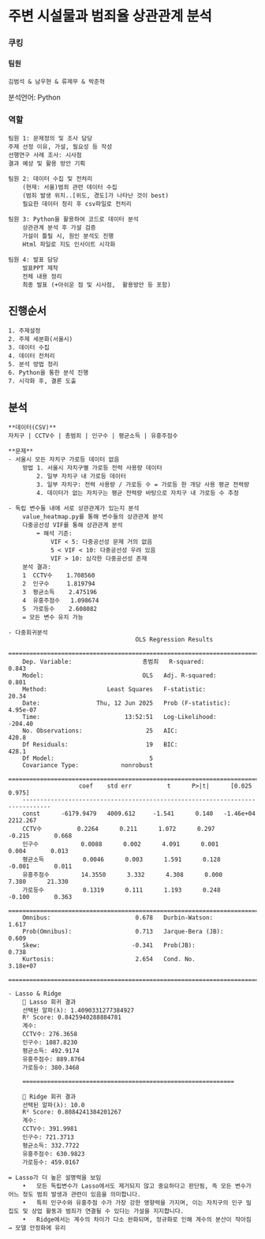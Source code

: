 # 주변 시설물과 범죄율 상관관계 분석

### 쿠킹
#### 팀원
    김범석 & 남우현 & 류제무 & 박준혁
분석언어: Python

### 역할
    팀원 1: 문제정의 및 조사 담당
	주제 선정 이유, 가설, 필요성 등 작성
	선행연구 사례 조사: 시사점 
	결과 예상 및 활용 방안 기획

    팀원 2: 데이터 수집 및 전처리
        (현재: 서울)범죄 관련 데이터 수집
        (범죄 발생 위치..[위도, 경도]가 나타난 것이 best)
        필요한 데이터 정리 후 csv파일로 전처리

    팀원 3: Python을 활용하여 코드로 데이터 분석
        상관관계 분석 후 가설 검증
        가설이 틀릴 시, 원인 분석도 진행
        Html 파일로 지도 인사이트 시각화
        
    팀원 4: 발표 담당
        발표PPT 제작 
        전체 내용 정리 
        최종 발표 (+아쉬운 점 및 시사점,  활용방안 등 포함) 
        
## 진행순서
    1. 주제설정
    2. 주제 세분화(서울시)
    3. 데이터 수집
    4. 데이터 전처리
    5. 분석 방법 정리
    6. Python을 통한 분석 진행
    7. 시각화 후, 결론 도출

## 분석
    **데이터(CSV)**
    자치구 | CCTV수 | 총범죄 | 인구수 | 평균소득 | 유흥주점수

    **문제**
    - 서울시 모든 자치구 가로등 데이터 없음
        방법 1. 서울시 자치구별 가로등 전력 사용량 데이터
            2. 일부 자치구 내 가로등 데이터 
            3. 일부 자치구: 전력 사용량 / 가로등 수 = 가로등 한 개당 사용 평균 전력량
            4. 데이터가 없는 자치구는 평균 전력량 바탕으로 자치구 내 가로등 수 추정

    - 독립 변수들 내에 서로 상관관계가 있는지 분석
        value_heatmap.py를 통해 변수들의 상관관계 분석
        다중공선성 VIF를 통해 상관관계 분석 
            ➡️ 해석 기준: 
                VIF < 5: 다중공선성 문제 거의 없음
                5 < VIF < 10: 다중공선성 우려 있음
                VIF > 10: 심각한 다중공선성 존재
        분석 결과: 
        1  CCTV수    1.708560
        2  인구수     1.819794
        3  평균소득    2.475196
        4  유흥주점수   1.098674
        5  가로등수    2.608082
        = 모든 변수 유지 가능

    - 다중회귀분석
                                        OLS Regression Results                            
        ==============================================================================
        Dep. Variable:                    총범죄   R-squared:                       0.843
        Model:                            OLS   Adj. R-squared:                  0.801
        Method:                 Least Squares   F-statistic:                     20.34
        Date:                Thu, 12 Jun 2025   Prob (F-statistic):           4.95e-07
        Time:                        13:52:51   Log-Likelihood:                -204.40
        No. Observations:                  25   AIC:                             420.8
        Df Residuals:                      19   BIC:                             428.1
        Df Model:                           5                                         
        Covariance Type:            nonrobust                                         
        ==============================================================================
                        coef    std err          t      P>|t|      [0.025      0.975]
        ------------------------------------------------------------------------------
        const      -6179.9479   4009.612     -1.541      0.140   -1.46e+04    2212.267
        CCTV수          0.2264      0.211      1.072      0.297      -0.215       0.668
        인구수            0.0088      0.002      4.091      0.001       0.004       0.013
        평균소득           0.0046      0.003      1.591      0.128      -0.001       0.011
        유흥주점수         14.3550      3.332      4.308      0.000       7.380      21.330
        가로등수           0.1319      0.111      1.193      0.248      -0.100       0.363
        ==============================================================================
        Omnibus:                        0.678   Durbin-Watson:                   1.617
        Prob(Omnibus):                  0.713   Jarque-Bera (JB):                0.609
        Skew:                          -0.341   Prob(JB):                        0.738
        Kurtosis:                       2.654   Cond. No.                     3.18e+07
        ==============================================================================

    - Lasso & Ridge
        📌 Lasso 회귀 결과
        선택된 알파(λ): 1.4090331277384927
        R² Score: 0.8425940288884781
        계수:
        CCTV수: 276.3658
        인구수: 1087.8230
        평균소득: 492.9174
        유흥주점수: 889.8764
        가로등수: 380.3468

        ============================================================

        📌 Ridge 회귀 결과
        선택된 알파(λ): 10.0
        R² Score: 0.8084241384201267
        계수:
        CCTV수: 391.9981
        인구수: 721.3713
        평균소득: 332.7722
        유흥주점수: 630.9823
        가로등수: 459.0167

    = Lasso가 더 높은 설명력을 보임
        •	모든 독립변수가 Lasso에서도 제거되지 않고 중요하다고 판단됨, 즉 모든 변수가 어느 정도 범죄 발생과 관련이 있음을 의미합니다.
        •	특히 인구수와 유흥주점 수가 가장 강한 영향력을 가지며, 이는 자치구의 인구 밀집도 및 상업 활동과 범죄가 연결될 수 있다는 가설을 지지합니다.
        •	Ridge에서는 계수의 차이가 다소 완화되며, 정규화로 인해 계수의 분산이 작아짐 → 모델 안정화에 유리